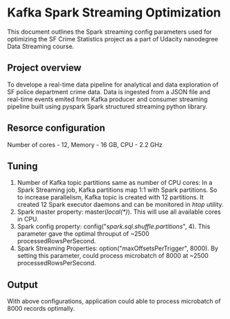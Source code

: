 # Kafka Spark Streaming Optimization

This document outlines the Spark streaming config parameters used for optimizing the SF Crime Statistics project as a part of Udacity nanodegree Data Streaming course.

## Project overview
To develope a real-time data pipeline for analytical and data exploration of SF police department crime data. Data is ingested from a JSON file and real-time events emited from Kafka producer and consumer streaming pipeline built using pyspark Spark structured streaming python library. 

## Resorce configuration
Number of cores - 12,
Memory - 16 GB,
CPU - 2.2 GHz

## Tuning

1. Number of Kafka topic partitions same as number of CPU cores: In a Spark Streaming job, Kafka partitions map 1:1 with Spark partitions. So to increase parallelism, Kafka topic is created with 12 partitions. It created 12 Spark executor daemons and can be monitored in *htop* utility.
2. Spark master property: master(*local(\*)*). This will use all available cores in CPU.
3. Spark config property: config("*spark.sql.shuffle.partitions*", 4). This parameter gave the optimal throuput of ~2500 processedRowsPerSecond.
4. Spark Streaming Properties: option("maxOffsetsPerTrigger", 8000). By setting this parameter, could process microbatch of 8000 at ~2500 processedRowsPerSecond.

## Output

With above configurations, application could able to process microbatch of 8000 records optimally.
